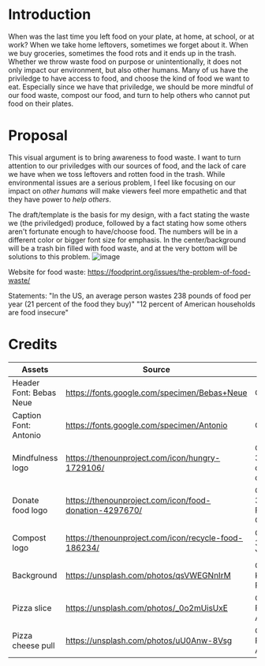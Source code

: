
# Introduction

When was the last time you left food on your plate, at home, at school, or at work? When we take home leftovers, sometimes we forget about it. When we buy groceries, sometimes the food rots and it ends up in the trash. Whether we throw waste food on purpose or unintentionally, it does not only impact our environment, but also other humans. Many of us have the priviledge to have access to food, and choose the kind of food we want to eat. Especially since we have that priviledge, we should be more mindful of our food waste, compost our food, and turn to help others who cannot put food on their plates.

# Proposal

This visual argument is to bring awareness to food waste. I want to turn attention to our priviledges with our sources of food, and the lack of care we have when we toss leftovers and rotten food in the trash. While environmental issues are a serious problem, I feel like focusing on our impact on _other humans_ will make viewers feel more empathetic and that they have power to _help others_.

The draft/template is the basis for my design, with a fact stating the waste we (the priviledged) produce, followed by a fact stating how some others aren't fortunate enough to have/choose food. The numbers will be in a different color or bigger font size for emphasis. In the center/background will be a trash bin filled with food waste, and at the very bottom will be solutions to this problem.
![image](https://user-images.githubusercontent.com/71570477/153924814-9d6d2123-a9ca-4bdd-86eb-4237c57a1b2f.png)

Website for food waste:
https://foodprint.org/issues/the-problem-of-food-waste/

Statements:
"In the US, an average person wastes 238 pounds of food per year (21 percent of the food they buy)"
"12 percent of American households are food insecure"


# Credits
|Assets| Source| License |
|--------|--------|--------|
|Header Font: Bebas Neue | https://fonts.google.com/specimen/Bebas+Neue|CC 0|
|Caption Font: Antonio | https://fonts.google.com/specimen/Antonio|CC 0|
|Mindfulness logo| https://thenounproject.com/icon/hungry-1729106/ |CC BY 3.0 US: corpus delicti|
|Donate food logo| https://thenounproject.com/icon/food-donation-4297670/ |CC BY 3.0 US: Fran Couto|
|Compost logo| https://thenounproject.com/icon/recycle-food-186234/ |CC BY 3.0 US: Yu luck|
|Background| https://unsplash.com/photos/qsVWEGNnIrM |CC 0: Katie Rodriguez|
|Pizza slice| https://unsplash.com/photos/_0o2mUisUxE |CC 0: Fernando Andrade|
|Pizza cheese pull| https://unsplash.com/photos/uU0Anw-8Vsg |CC 0: Fatima Akram|


